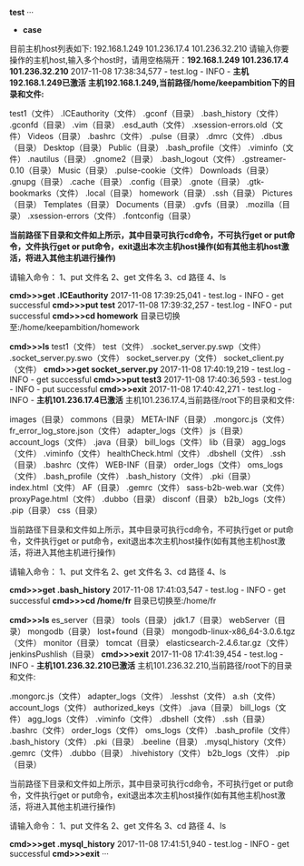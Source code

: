 ﻿**test**
···
 - **case**

目前主机host列表如下:
192.168.1.249
101.236.17.4
101.236.32.210
请输入你要操作的主机host,输入多个host时，请用空格隔开：**192.168.1.249 101.236.17.4 101.236.32.210**
2017-11-08 17:38:34,577 - test.log - INFO - **主机192.168.1.249已激活**
**主机192.168.1.249,当前路径/home/keepambition下的目录和文件:**

test1（文件）
.ICEauthority（文件）
.gconf（目录）
.bash_history（文件）
.gconfd（目录）
.vim（目录）
.esd_auth（文件）
.xsession-errors.old（文件）
Videos（目录）
.bashrc（文件）
.pulse（目录）
.dmrc（文件）
.dbus（目录）
Desktop（目录）
Public（目录）
.bash_profile（文件）
.viminfo（文件）
.nautilus（目录）
.gnome2（目录）
.bash_logout（文件）
.gstreamer-0.10（目录）
Music（目录）
.pulse-cookie（文件）
Downloads（目录）
.gnupg（目录）
.cache（目录）
.config（目录）
.gnote（目录）
.gtk-bookmarks（文件）
.local（目录）
homework（目录）
.ssh（目录）
Pictures（目录）
Templates（目录）
Documents（目录）
.gvfs（目录）
.mozilla（目录）
.xsession-errors（文件）
.fontconfig（目录）


**当前路径下目录和文件如上所示，其中目录可执行cd命令，不可执行get or put命令，文件执行get or put命令，exit退出本次主机host操作(如有其他主机host激活，将进入其他主机进行操作)**

请输入命令：
    1、put 文件名
    2、get 文件名
    3、cd  路径
    4、ls
        
**cmd>>>get .ICEauthority**
2017-11-08 17:39:25,041 - test.log - INFO - get successful
**cmd>>>put test**
2017-11-08 17:39:32,257 - test.log - INFO - put successful
**cmd>>>cd homework**
目录已切换至:/home/keepambition/homework

**cmd>>>ls**
test1（文件）
test（文件）
.socket_server.py.swp（文件）
.socket_server.py.swo（文件）
socket_server.py（文件）
socket_client.py（文件）
**cmd>>>get socket_server.py**
2017-11-08 17:40:19,219 - test.log - INFO - get successful
**cmd>>>put test3**
2017-11-08 17:40:36,593 - test.log - INFO - put successful
**cmd>>>exit**
2017-11-08 17:40:42,271 - test.log - INFO - **主机101.236.17.4已激活**
主机101.236.17.4,当前路径/root下的目录和文件:

images（目录）
commons（目录）
META-INF（目录）
.mongorc.js（文件）
fr_error_log_store.json（文件）
adapter_logs（文件）
js（目录）
account_logs（文件）
.java（目录）
bill_logs（文件）
lib（目录）
agg_logs（文件）
.viminfo（文件）
healthCheck.html（文件）
.dbshell（文件）
.ssh（目录）
.bashrc（文件）
WEB-INF（目录）
order_logs（文件）
oms_logs（文件）
.bash_profile（文件）
.bash_history（文件）
.pki（目录）
index.html（文件）
AF（目录）
.gemrc（文件）
sass-b2b-web.war（文件）
proxyPage.html（文件）
.dubbo（目录）
disconf（目录）
b2b_logs（文件）
.pip（目录）
css（目录）


当前路径下目录和文件如上所示，其中目录可执行cd命令，不可执行get or put命令，文件执行get or put命令，exit退出本次主机host操作(如有其他主机host激活，将进入其他主机进行操作)

请输入命令：
    1、put 文件名
    2、get 文件名
    3、cd  路径
    4、ls
        
**cmd>>>get .bash_history**
2017-11-08 17:41:03,547 - test.log - INFO - get successful
**cmd>>>cd /home/fr**
目录已切换至:/home/fr

**cmd>>>ls**
es_server（目录）
tools（目录）
jdk1.7（目录）
webServer（目录）
mongodb（目录）
lost+found（目录）
mongodb-linux-x86_64-3.0.6.tgz（文件）
monitor（目录）
tomcat（目录）
elasticsearch-2.4.6.tar.gz（文件）
jenkinsPushlish（目录）
**cmd>>>exit**
2017-11-08 17:41:39,454 - test.log - INFO - **主机101.236.32.210已激活**
主机101.236.32.210,当前路径/root下的目录和文件:

.mongorc.js（文件）
adapter_logs（文件）
.lesshst（文件）
a.sh（文件）
account_logs（文件）
authorized_keys（文件）
.java（目录）
bill_logs（文件）
agg_logs（文件）
.viminfo（文件）
.dbshell（文件）
.ssh（目录）
.bashrc（文件）
order_logs（文件）
oms_logs（文件）
.bash_profile（文件）
.bash_history（文件）
.pki（目录）
.beeline（目录）
.mysql_history（文件）
.gemrc（文件）
.dubbo（目录）
.hivehistory（文件）
b2b_logs（文件）
.pip（目录）


当前路径下目录和文件如上所示，其中目录可执行cd命令，不可执行get or put命令，文件执行get or put命令，exit退出本次主机host操作(如有其他主机host激活，将进入其他主机进行操作)

请输入命令：
    1、put 文件名
    2、get 文件名
    3、cd  路径
    4、ls
        
**cmd>>>get .mysql_history**
2017-11-08 17:41:51,940 - test.log - INFO - get successful
**cmd>>>exit**
···